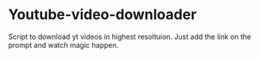 # Youtube-video-downloader
Script to download yt videos in highest resoltuion.
Just add the link on the prompt and watch magic happen.
